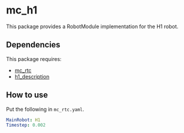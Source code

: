 mc_h1
=======

This package provides a RobotModule implementation for the H1 robot.

Dependencies
------------

This package requires:
- [mc_rtc](https://github.com/jrl-umi3218/mc_rtc)
- [h1_description](https://github.com/isri-aist/h1_description)

How to use
------------

Put the following in `mc_rtc.yaml`.
```yaml
MainRobot: H1
Timestep: 0.002
```
